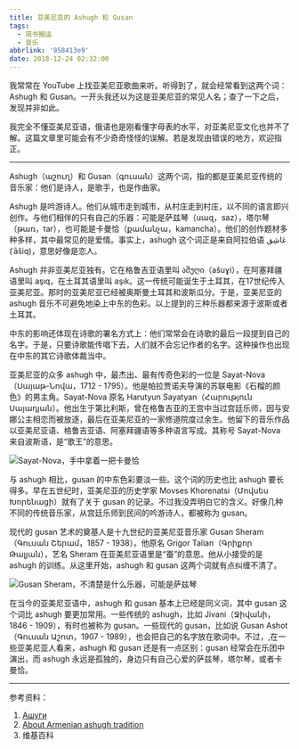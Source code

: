 ```yaml
---
title: 亚美尼亚的 Ashugh 和 Gusan
tags:
  - 简书搬运
  - 音乐
abbrlink: '958413e9'
date: 2018-12-24 02:32:00
---
```


我常常在 YouTube 上找亚美尼亚歌曲来听。听得到了，就会经常看到这两个词：Ashugh 和 Gusan。一开头我还以为这是亚美尼亚的常见人名；查了一下之后，发现并非如此。

我完全不懂亚美尼亚语，俄语也是刚看懂字母表的水平，对亚美尼亚文化也并不了解。这篇文章里可能会有不少奇奇怪怪的误解。若是发现由错误的地方，欢迎指正。

---

Ashugh（աշուղ）和 Gusan（գուսան）这两个词，指的都是亚美尼亚传统的音乐家：他们是诗人，是歌手，也是作曲家。

Ashugh 是吟游诗人。他们从城市走到城市，从村庄走到村庄，以不同的语言即兴创作。与他们相伴的只有自己的乐器：可能是萨兹琴（սազ，saz），塔尔琴（թառ，tar），也可能是卡曼恰（քամանչա，kamancha）。他们的创作题材多种多样，其中最常见的是爱情。事实上，ashugh 这个词正是来自阿拉伯语 عَاشِق‎ (ʿāšiq)，意思好像是恋人。

<!-- more -->

Ashugh 并非亚美尼亚独有。它在格鲁吉亚语里叫 აშუღი（ašuɣi），在阿塞拜疆语里叫 aşıq，在土耳其语里叫 aşık。这一传统可能诞生于土耳其，在17世纪传入亚美尼亚。那时的亚美尼亚已经被奥斯曼土耳其和波斯瓜分。于是，亚美尼亚的 ashugh 音乐不可避免地染上中东的色彩。以上提到的三种乐器都来源于波斯或者土耳其。

中东的影响还体现在诗歌的署名方式上：他们常常会在诗歌的最后一段提到自己的名字。于是，只要诗歌能传唱下去，人们就不会忘记作者的名字。这种操作也出现在中东的其它诗歌体裁当中。

亚美尼亚的众多 ashugh 中，最杰出、最有传奇色彩的一位是 Sayat-Nova（Սայաթ-Նովա，1712 - 1795）。他是帕拉贾诺夫导演的苏联电影《石榴的颜色》的男主角。Sayat-Nova 原名 Harutyun Sayatyan（Հարություն Սայադյան）。他出生于第比利斯，曾在格鲁吉亚的王宫中当过宫廷乐师，因与安娜公主相恋而被放逐，最后在亚美尼亚的一家修道院度过余生。他留下的音乐作品以亚美尼亚语、格鲁吉亚语、阿塞拜疆语等多种语言写成。其称号 Sayat-Nova 来自波斯语，是“歌王”的意思。

![Sayat-Nova，手中拿着一把卡曼恰](https://upload.wikimedia.org/wikipedia/commons/9/9a/Rus_Stamp_Sayat_Nova.jpg)

​与 ashugh 相比，gusan 的中东色彩要淡一些。这个词的历史也比 ashugh 要长得多。早在五世纪时，亚美尼亚的历史学家 Movses Khorenatsi（Մովսես Խորենացի）就有了关于 gusan 的记录。不过我没弄明白它的含义。好像几种不同的传统音乐家，从宫廷乐师到民间的吟游诗人，都被称为 gusan。

现代的 gusan 艺术的奠基人是十九世纪的亚美尼亚音乐家 Gusan Sheram（Գուսան Շերամ，1857 - 1938）。他原名 Grigor Talian（Գրիքոր Թալյան），艺名 Sheram 在亚美尼亚语里是“蚕”的意思。他从小接受的是 ashugh 的训练。从这里开始，ashugh 和 gusan 这两个词就有点纠缠不清了。

![Gusan Sheram，不清楚是什么乐器，可能是萨兹琴](https://upload.wikimedia.org/wikipedia/commons/c/c9/ArmenianStamps-413.jpg)

在当今的亚美尼亚语中，ashugh 和 gusan 基本上已经是同义词，其中 gusan 这个词比 ashugh 要更加常用。一些传统的 ashugh，比如 Jivani（Ջիվանի，1846 - 1909），有时也被称为 gusan。一些现代的 gusan，比如说 Gusan Ashot（Գուսան Աշոտ，1907 - 1989），也会把自己的名字放在歌词中。不过，,在一些亚美尼亚人看来，ashugh 和 gusan 还是有一点区别：gusan 经常会在乐团中演出，而 ashugh 永远是孤独的，身边只有自己心爱的萨兹琴，塔尔琴，或者卡曼恰。

---

参考资料：

1. [Ашуги](http://barev.today/news/ashough)
2. [About Armenian ashugh tradition](https://sarogps.wordpress.com/2017/08/18/about-armenian-ashugh-tradition/)
3. 维基百科
